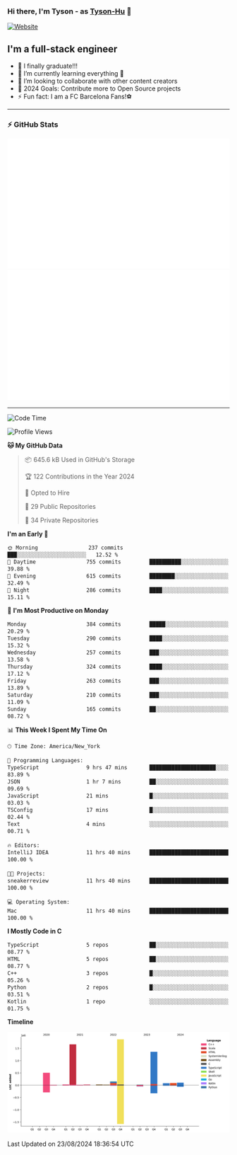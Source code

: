 ### Hi there, I'm Tyson - as [Tyson-Hu][website] 👋

[![Website](https://img.shields.io/website?label=Tianzhe.me&style=for-the-badge&url=https%3A%2F%2Ftianzhe.me)](https://tianzhe.me)


## I'm a full-stack engineer

- 🔭 I finally graduate!!!
- 🌱 I’m currently learning everything 🤣
- 👯 I’m looking to collaborate with other content creators
- 🥅 2024 Goals: Contribute more to Open Source projects
- ⚡ Fun fact: I am a FC Barcelona Fans!⚽️

---

### ⚡️ GitHub Stats
![](https://raw.githubusercontent.com/Tyson-Hu/github-stats-card/master/generated/overview.svg)
![](https://raw.githubusercontent.com/Tyson-Hu/github-stats-card/master/generated/languages.svg)

---

<!--START_SECTION:waka-->
![Code Time](http://img.shields.io/badge/Code%20Time-201%20hrs%2042%20mins-blue)

![Profile Views](http://img.shields.io/badge/Profile%20Views-0-blue)

**🐱 My GitHub Data** 

> 📦 645.6 kB Used in GitHub's Storage 
 > 
> 🏆 122 Contributions in the Year 2024
 > 
> 💼 Opted to Hire
 > 
> 📜 29 Public Repositories 
 > 
> 🔑 34 Private Repositories 
 > 
**I'm an Early 🐤** 

```text
🌞 Morning                237 commits         ███░░░░░░░░░░░░░░░░░░░░░░   12.52 % 
🌆 Daytime                755 commits         ██████████░░░░░░░░░░░░░░░   39.88 % 
🌃 Evening                615 commits         ████████░░░░░░░░░░░░░░░░░   32.49 % 
🌙 Night                  286 commits         ████░░░░░░░░░░░░░░░░░░░░░   15.11 % 
```
📅 **I'm Most Productive on Monday** 

```text
Monday                   384 commits         █████░░░░░░░░░░░░░░░░░░░░   20.29 % 
Tuesday                  290 commits         ████░░░░░░░░░░░░░░░░░░░░░   15.32 % 
Wednesday                257 commits         ███░░░░░░░░░░░░░░░░░░░░░░   13.58 % 
Thursday                 324 commits         ████░░░░░░░░░░░░░░░░░░░░░   17.12 % 
Friday                   263 commits         ███░░░░░░░░░░░░░░░░░░░░░░   13.89 % 
Saturday                 210 commits         ███░░░░░░░░░░░░░░░░░░░░░░   11.09 % 
Sunday                   165 commits         ██░░░░░░░░░░░░░░░░░░░░░░░   08.72 % 
```


📊 **This Week I Spent My Time On** 

```text
🕑︎ Time Zone: America/New_York

💬 Programming Languages: 
TypeScript               9 hrs 47 mins       █████████████████████░░░░   83.89 % 
JSON                     1 hr 7 mins         ██░░░░░░░░░░░░░░░░░░░░░░░   09.69 % 
JavaScript               21 mins             █░░░░░░░░░░░░░░░░░░░░░░░░   03.03 % 
TSConfig                 17 mins             █░░░░░░░░░░░░░░░░░░░░░░░░   02.44 % 
Text                     4 mins              ░░░░░░░░░░░░░░░░░░░░░░░░░   00.71 % 

🔥 Editors: 
IntelliJ IDEA            11 hrs 40 mins      █████████████████████████   100.00 % 

🐱‍💻 Projects: 
sneakerreview            11 hrs 40 mins      █████████████████████████   100.00 % 

💻 Operating System: 
Mac                      11 hrs 40 mins      █████████████████████████   100.00 % 
```

**I Mostly Code in C** 

```text
TypeScript               5 repos             ██░░░░░░░░░░░░░░░░░░░░░░░   08.77 % 
HTML                     5 repos             ██░░░░░░░░░░░░░░░░░░░░░░░   08.77 % 
C++                      3 repos             █░░░░░░░░░░░░░░░░░░░░░░░░   05.26 % 
Python                   2 repos             █░░░░░░░░░░░░░░░░░░░░░░░░   03.51 % 
Kotlin                   1 repo              ░░░░░░░░░░░░░░░░░░░░░░░░░   01.75 % 
```



**Timeline**

![Lines of Code chart](https://raw.githubusercontent.com/Tyson-Hu/Tyson-Hu/main/assets/bar_graph.png)


 Last Updated on 23/08/2024 18:36:54 UTC
<!--END_SECTION:waka-->


[website]: https://github.com/Tyson-Hu
